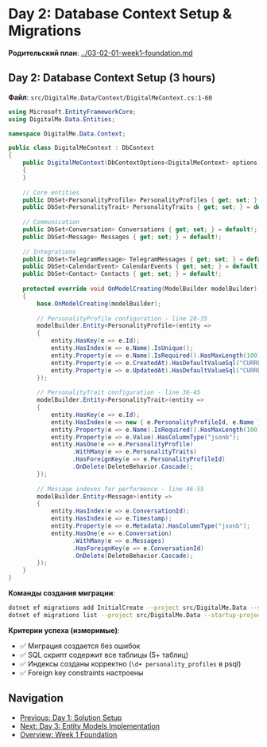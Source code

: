 # Day 2: Database Context Setup & Migrations

**Родительский план**: [../03-02-01-week1-foundation.md](../03-02-01-week1-foundation.md)

## Day 2: Database Context Setup (3 hours)

**Файл**: `src/DigitalMe.Data/Context/DigitalMeContext.cs:1-60`
```csharp
using Microsoft.EntityFrameworkCore;
using DigitalMe.Data.Entities;

namespace DigitalMe.Data.Context;

public class DigitalMeContext : DbContext
{
    public DigitalMeContext(DbContextOptions<DigitalMeContext> options) : base(options)
    {
    }
    
    // Core entities
    public DbSet<PersonalityProfile> PersonalityProfiles { get; set; } = default!;
    public DbSet<PersonalityTrait> PersonalityTraits { get; set; } = default!;
    
    // Communication
    public DbSet<Conversation> Conversations { get; set; } = default!;
    public DbSet<Message> Messages { get; set; } = default!;
    
    // Integrations
    public DbSet<TelegramMessage> TelegramMessages { get; set; } = default!;
    public DbSet<CalendarEvent> CalendarEvents { get; set; } = default!;
    public DbSet<Contact> Contacts { get; set; } = default!;
    
    protected override void OnModelCreating(ModelBuilder modelBuilder)
    {
        base.OnModelCreating(modelBuilder);
        
        // PersonalityProfile configuration - line 28-35
        modelBuilder.Entity<PersonalityProfile>(entity =>
        {
            entity.HasKey(e => e.Id);
            entity.HasIndex(e => e.Name).IsUnique();
            entity.Property(e => e.Name).IsRequired().HasMaxLength(100);
            entity.Property(e => e.CreatedAt).HasDefaultValueSql("CURRENT_TIMESTAMP");
            entity.Property(e => e.UpdatedAt).HasDefaultValueSql("CURRENT_TIMESTAMP");
        });
        
        // PersonalityTrait configuration - line 36-45
        modelBuilder.Entity<PersonalityTrait>(entity =>
        {
            entity.HasKey(e => e.Id);
            entity.HasIndex(e => new { e.PersonalityProfileId, e.Name }).IsUnique();
            entity.Property(e => e.Name).IsRequired().HasMaxLength(100);
            entity.Property(e => e.Value).HasColumnType("jsonb");
            entity.HasOne(e => e.PersonalityProfile)
                  .WithMany(e => e.PersonalityTraits)
                  .HasForeignKey(e => e.PersonalityProfileId)
                  .OnDelete(DeleteBehavior.Cascade);
        });
        
        // Message indexes for performance - line 46-55
        modelBuilder.Entity<Message>(entity =>
        {
            entity.HasIndex(e => e.ConversationId);
            entity.HasIndex(e => e.Timestamp);
            entity.Property(e => e.Metadata).HasColumnType("jsonb");
            entity.HasOne(e => e.Conversation)
                  .WithMany(e => e.Messages)
                  .HasForeignKey(e => e.ConversationId)
                  .OnDelete(DeleteBehavior.Cascade);
        });
    }
}
```

**Команды создания миграции**:
```bash
dotnet ef migrations add InitialCreate --project src/DigitalMe.Data --startup-project src/DigitalMe.API --verbose
dotnet ef migrations list --project src/DigitalMe.Data --startup-project src/DigitalMe.API
```

**Критерии успеха (измеримые)**:
- ✅ Миграция создается без ошибок  
- ✅ SQL скрипт содержит все таблицы (5+ таблиц)
- ✅ Индексы созданы корректно (`\d+ personality_profiles` в psql)
- ✅ Foreign key constraints настроены

## Navigation
- [Previous: Day 1: Solution Setup](03-02-01-01-solution-setup.md)
- [Next: Day 3: Entity Models Implementation](03-02-01-03-entity-models.md)
- [Overview: Week 1 Foundation](../03-02-01-week1-foundation.md)